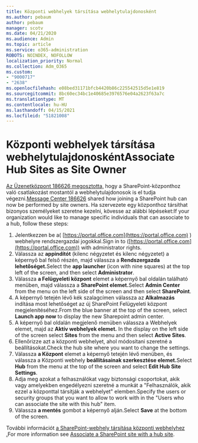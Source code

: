 ```yaml
---
title: Központi webhelyek társítása webhelytulajdonosként
ms.author: pebaum
author: pebaum
manager: scotv
ms.date: 04/21/2020
ms.audience: Admin
ms.topic: article
ms.service: o365-administration
ROBOTS: NOINDEX, NOFOLLOW
localization_priority: Normal
ms.collection: Adm_O365
ms.custom:
- "9000717"
- "2638"
ms.openlocfilehash: e08bed31171bfcb4420b86c225542515d5e1e819
ms.sourcegitcommit: 8bc60ec34bc1e40685e3976576e04a2623f63a7c
ms.translationtype: MT
ms.contentlocale: hu-HU
ms.lasthandoff: 04/15/2021
ms.locfileid: "51821008"
---
```

# <a name="associate-hub-sites-as-site-owner"></a><span data-ttu-id="9153d-102">Központi webhelyek társítása webhelytulajdonosként</span><span class="sxs-lookup"><span data-stu-id="9153d-102">Associate Hub Sites as Site Owner</span></span>

<span data-ttu-id="9153d-103">[Az Üzenetközpont 186626 megosztotta,](https://admin.microsoft.com/Adminportal/Home?source=applauncher#/MessageCenter?id=MC186626) hogy a SharePoint-központhoz való csatlakozást mostantól a webhelytulajdonosok is el tudja végezni.</span><span class="sxs-lookup"><span data-stu-id="9153d-103">[Message Center 186626](https://admin.microsoft.com/Adminportal/Home?source=applauncher#/MessageCenter?id=MC186626) shared how joining a SharePoint hub can now be performed by site owners.</span></span> <span data-ttu-id="9153d-104">Ha szervezete egy központhoz társíthat bizonyos személyeket szeretne kezelni, kövesse az alábbi lépéseket:</span><span class="sxs-lookup"><span data-stu-id="9153d-104">If your organization would like to manage specific individuals that can associate to a hub, follow these steps:</span></span> 

1. <span data-ttu-id="9153d-105">Jelentkezzen be a( [https://portal.office.com](https://portal.office.com) ) webhelyre rendszergazdai jogokkal.</span><span class="sxs-lookup"><span data-stu-id="9153d-105">Sign in to ([https://portal.office.com](https://portal.office.com)) with administrator rights.</span></span>
2. <span data-ttu-id="9153d-106">Válassza az **appindítót** (kilenc négyzetet és kilenc négyzetet) a képernyő bal felső részén, majd válassza a **Rendszergazda lehetőséget.**</span><span class="sxs-lookup"><span data-stu-id="9153d-106">Select the **app launcher** (icon with nine squares) at the top left of the screen, and then select **Administrator**.</span></span>
3. <span data-ttu-id="9153d-107">Válassza **a Felügyeleti központ** elemet a képernyő bal oldalán található menüben, majd válassza a **SharePoint elemet.**</span><span class="sxs-lookup"><span data-stu-id="9153d-107">Select **Admin Center** from the menu on the left side of the screen and then select **SharePoint**.</span></span>
4. <span data-ttu-id="9153d-108">A képernyő tetején lévő kék szalagcímen válassza az **Alkalmazás** indítása most lehetőséget az új SharePoint Felügyeleti központ megjelenítéséhez.</span><span class="sxs-lookup"><span data-stu-id="9153d-108">From the blue banner at the top of the screen, select **Launch app now** to display the new Sharepoint admin center.</span></span>
5. <span data-ttu-id="9153d-109">A képernyő bal oldalán megjelenő menüben válassza a Webhelyek elemet, majd az **Aktív webhelyek elemet.** </span><span class="sxs-lookup"><span data-stu-id="9153d-109">In the display on the left side of the screen select **Sites** from the menu and then select **Active Sites**.</span></span>
6. <span data-ttu-id="9153d-110">Ellenőrizze azt a központi webhelyet, ahol módosítani szeretné a beállításokat.</span><span class="sxs-lookup"><span data-stu-id="9153d-110">Check the hub site where you want to change the settings.</span></span>
7. <span data-ttu-id="9153d-111">Válassza **a Központ** elemet a képernyő tetején lévő menüben, és válassza a Központi webhely **beállításainak szerkesztése elemet.**</span><span class="sxs-lookup"><span data-stu-id="9153d-111">Select **Hub** from the menu at the top of the screen and select **Edit Hub Site Settings**.</span></span>
8. <span data-ttu-id="9153d-112">Adja meg azokat a felhasználókat vagy biztonsági csoportokat, akik vagy amelyekben engedélyezni szeretné a munkát a "Felhasználók, akik ezzel a központtal társítják a webhelyet" elemben.</span><span class="sxs-lookup"><span data-stu-id="9153d-112">Specify the users or security groups that you want to allow to work with in the "Users who can associate the site with this hub" item.</span></span>
9. <span data-ttu-id="9153d-113">Válassza **a mentés** gombot a képernyő alján.</span><span class="sxs-lookup"><span data-stu-id="9153d-113">Select **Save** at the bottom of the screen.</span></span>

<span data-ttu-id="9153d-114">További információt [a SharePoint-webhely társítása központi webhelyhez .](https://support.office.com/article/associate-a-sharepoint-site-with-a-hub-site-ae0009fd-af04-4d3d-917d-88edb43efc05)</span><span class="sxs-lookup"><span data-stu-id="9153d-114">For more information see [Associate a SharePoint site with a hub site](https://support.office.com/article/associate-a-sharepoint-site-with-a-hub-site-ae0009fd-af04-4d3d-917d-88edb43efc05).</span></span> 
